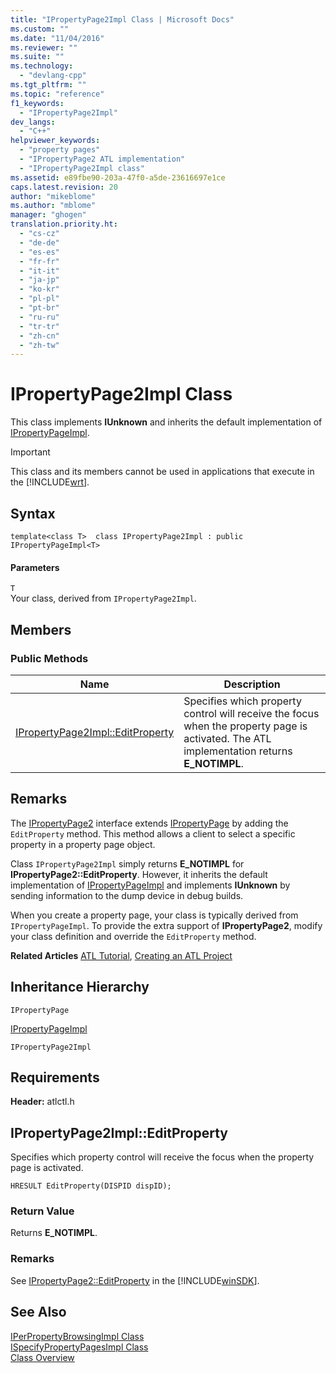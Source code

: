 ```yaml
---
title: "IPropertyPage2Impl Class | Microsoft Docs"
ms.custom: ""
ms.date: "11/04/2016"
ms.reviewer: ""
ms.suite: ""
ms.technology: 
  - "devlang-cpp"
ms.tgt_pltfrm: ""
ms.topic: "reference"
f1_keywords: 
  - "IPropertyPage2Impl"
dev_langs: 
  - "C++"
helpviewer_keywords: 
  - "property pages"
  - "IPropertyPage2 ATL implementation"
  - "IPropertyPage2Impl class"
ms.assetid: e89fbe90-203a-47f0-a5de-23616697e1ce
caps.latest.revision: 20
author: "mikeblome"
ms.author: "mblome"
manager: "ghogen"
translation.priority.ht: 
  - "cs-cz"
  - "de-de"
  - "es-es"
  - "fr-fr"
  - "it-it"
  - "ja-jp"
  - "ko-kr"
  - "pl-pl"
  - "pt-br"
  - "ru-ru"
  - "tr-tr"
  - "zh-cn"
  - "zh-tw"
---
```

# IPropertyPage2Impl Class
This class implements **IUnknown** and inherits the default implementation of [IPropertyPageImpl](../../atl/reference/ipropertypageimpl-class.md).  
  
> [!IMPORTANT]
>  This class and its members cannot be used in applications that execute in the [!INCLUDE[wrt](../../atl/reference/includes/wrt_md.md)].  
  
## Syntax  
  
```
template<class T>  class IPropertyPage2Impl : public IPropertyPageImpl<T>
```  
  
#### Parameters  
 `T`  
 Your class, derived from `IPropertyPage2Impl`.  
  
## Members  
  
### Public Methods  
  
|Name|Description|  
|----------|-----------------|  
|[IPropertyPage2Impl::EditProperty](#ipropertypage2impl__editproperty)|Specifies which property control will receive the focus when the property page is activated. The ATL implementation returns **E_NOTIMPL**.|  
  
## Remarks  
 The [IPropertyPage2](http://msdn.microsoft.com/library/windows/desktop/ms683996) interface extends [IPropertyPage](http://msdn.microsoft.com/library/windows/desktop/ms691246) by adding the `EditProperty` method. This method allows a client to select a specific property in a property page object.  
  
 Class `IPropertyPage2Impl` simply returns **E_NOTIMPL** for **IPropertyPage2::EditProperty**. However, it inherits the default implementation of [IPropertyPageImpl](../../atl/reference/ipropertypageimpl-class.md) and implements **IUnknown** by sending information to the dump device in debug builds.  
  
 When you create a property page, your class is typically derived from `IPropertyPageImpl`. To provide the extra support of **IPropertyPage2**, modify your class definition and override the `EditProperty` method.  
  
 **Related Articles** [ATL Tutorial](../../atl/active-template-library-atl-tutorial.md), [Creating an ATL Project](../../atl/reference/creating-an-atl-project.md)  
  
## Inheritance Hierarchy  
 `IPropertyPage`  
  
 [IPropertyPageImpl](../../atl/reference/ipropertypageimpl-class.md)  
  
 `IPropertyPage2Impl`  
  
## Requirements  
 **Header:** atlctl.h  
  
##  <a name="ipropertypage2impl__editproperty"></a>  IPropertyPage2Impl::EditProperty  
 Specifies which property control will receive the focus when the property page is activated.  
  
```
HRESULT EditProperty(DISPID dispID);
```  
  
### Return Value  
 Returns **E_NOTIMPL**.  
  
### Remarks  
 See [IPropertyPage2::EditProperty](http://msdn.microsoft.com/library/windows/desktop/ms690353) in the [!INCLUDE[winSDK](../../atl/includes/winsdk_md.md)].  
  
## See Also  
 [IPerPropertyBrowsingImpl Class](../../atl/reference/iperpropertybrowsingimpl-class.md)   
 [ISpecifyPropertyPagesImpl Class](../../atl/reference/ispecifypropertypagesimpl-class.md)   
 [Class Overview](../../atl/atl-class-overview.md)
